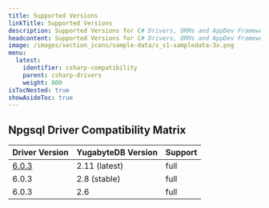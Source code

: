 ```yaml
---
title: Supported Versions
linkTitle: Supported Versions
description: Supported Versions for C# Drivers, ORMs and AppDev Frameworks
headcontent: Supported Versions for C# Drivers, ORMs and AppDev Frameworks
image: /images/section_icons/sample-data/s_s1-sampledata-3x.png
menu:
  latest:
    identifier: csharp-compatibility
    parent: csharp-drivers
    weight: 800
isTocNested: true
showAsideToc: true
---
```


## Npgsql Driver Compatibility Matrix

| Driver Version | YugabyteDB Version | Support |
| :------------- | :----------------- | :------ |
| [6.0.3](https://www.nuget.org/packages/Npgsql/) | 2.11 (latest) | full
| 6.0.3 |  2.8 (stable) | full
| 6.0.3 | 2.6 | full
